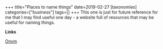 +++
title="Places to name things"
date=2019-02-27
[taxonomies]
categories=["business"]
tags=[]
+++
This one is just for future reference for me that I may find useful one day - a website full of resources that may be useful for naming things.
<!-- more -->

__Links__

[Onym](https://onym.co/)
